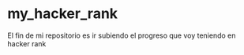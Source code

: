 # my_hacker_rank
El fin de mi repositorio es ir subiendo el progreso que voy teniendo en hacker rank

